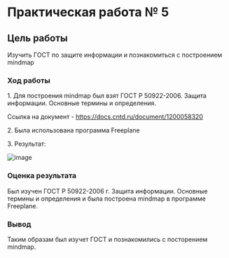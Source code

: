 # Практическая работа № 5

## Цель работы

Изучить ГОСТ по защите информации и познакомиться с построением mindmap

### Ход работы

1\. Для построения mindmap был взят ГОСТ Р 50922-2006. Защита информации. Основные термины и определения.

Ссылка на документ - https://docs.cntd.ru/document/1200058320

2\. Была использована программа Freeplane

3\. Результат:

![image](https://github.com/ice10bear/threat-hunting-/assets/90779324/e034520c-9911-422e-a4f0-23af83fa41e3)


### Оценка результата

Был изучен ГОСТ Р 50922-2006 г. Защита информации. Основные термины и определения и была построена mindmap в программе Freeplane.

### Вывод

Таким образам был изучет ГОСТ и познакомились с посторением mindmap.
